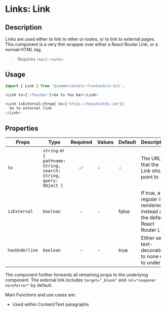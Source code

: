 # Links: Link

## Description

Links are used either to link to other ui routes, or to link to external pages. This component is a very thin wrapper over either a React Router Link, or a normal HTML <a> tag.

> Requires `react-router`.

## Usage

```js
import { Link } from '@commercetools-frontend/ui-kit';

<Link to={'/foo/bar'}>Go to foo bar</Link>

<Link isExternal={true} to={'https://kanyetothe.com'}>
  Go to external link
</Link>
```

## Properties

| Props          | Type                                                              | Required | Values | Default | Description                                                                 |
| -------------- | ----------------------------------------------------------------- | :------: | ------ | ------- | --------------------------------------------------------------------------- |
| `to`           | `string` or `{ pathname: String, search: String, query: Object }` |    ✅    | -      | -       | The URL that the Link should point to                                       |
| `isExternal`   | `boolean`                                                         |    -     | -      | false   | If true, a regular <a> is rendered instead of the default React Router Link |
| `hasUnderline` | `boolean`                                                         |    -     | -      | true    | Either sets text-decoration to none or to underline                         |

The component further forwards all remaining props to the underlying component. The external link includes `target="_blank"` and `rel="noopener noreferrer"` by default.

Main Functions and use cases are:

- Used within Content/Text paragraphs
